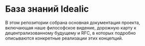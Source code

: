 # База знаний Idealic

В этом репозитории собрана основная документация проекта, включающая наше философское видение, дорожную карту к децентрализованному будущему и RFC, в которых подробно описываются конкретные реализации этих концепций.